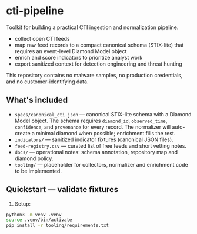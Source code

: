 # cti-pipeline

Toolkit for building a practical CTI ingestion and normalization pipeline. 
- collect open CTI feeds
- map raw feed records to a compact canonical schema (STIX-lite) that requires an event-level Diamond Model object
- enrich and score indicators to prioritize analyst work
- export sanitized context for detection engineering and threat hunting

This repository contains no malware samples, no production credentials, and no customer-identifying data.

## What's included
- `specs/canonical_cti.json` — canonical STIX-lite schema with a Diamond Model object. The schema requires `diamond_id`, `observed_time`, `confidence`, and `provenance` for every record. The normalizer will auto-create a minimal diamond when possible; enrichment fills the rest.
- `indicators/` — sanitized indicator fixtures (canonical JSON files).
- `feed-registry.csv` — curated list of free feeds and short vetting notes.
- `docs/` — operational notes: schema annotation, repository map and diamond policy.
- `tooling/` — placeholder for collectors, normalizer and enrichment code to be implemented.

## Quickstart — validate fixtures
1. Setup:
```bash
python3 -m venv .venv
source .venv/bin/activate
pip install -r tooling/requirements.txt
